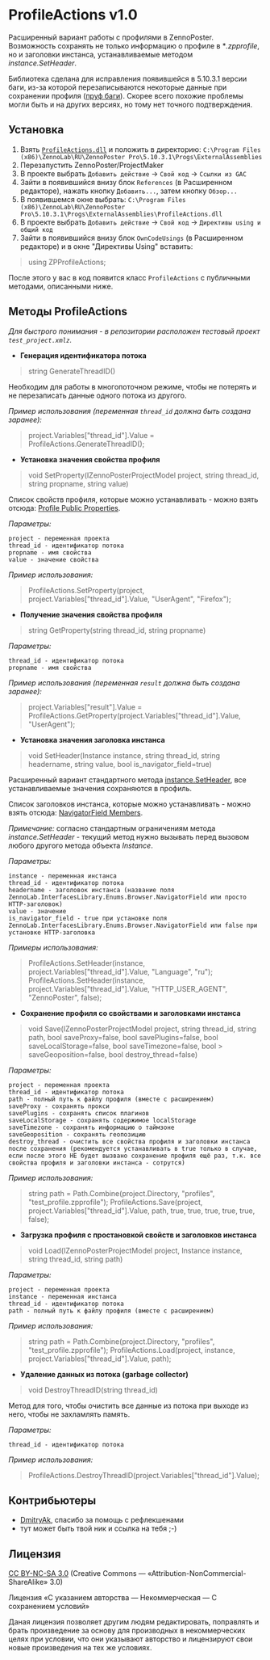 ProfileActions v1.0
====================

Расширенный вариант работы с профилями в ZennoPoster. Возможность сохранять не только информацию о профиле в **.zpprofile*, но и заголовки инстанса, устанавливаемые методом *instance.SetHeader*.

Библиотека сделана для исправления появившейся в 5.10.3.1 версии баги, из-за которой перезаписываются некоторые данные при сохранении профиля ([пруф баги](http://zennolab.com/discussion/threads/bagi-v-versii-5-10-3-1.34535/page-5#post-258110)). Скорее всего похожие проблемы могли быть и на других версиях, но тому нет точного подтверждения.

Установка
---------

1. Взять [`ProfileActions.dll`](https://github.com/lord-alfred/ProfileActions/releases/tag/v1.0) и положить в директорию: `C:\Program Files (x86)\ZennoLab\RU\ZennoPoster Pro\5.10.3.1\Progs\ExternalAssemblies`
2. Перезапустить ZennoPoster/ProjectMaker
3. В проекте выбрать `Добавить действие` -> `Свой код` -> `Ссылки из GAC`
4. Зайти в появившийся внизу блок `References` (в Расширенном редакторе), нажать кнопку `Добавить...`, затем кнопку `Обзор...`
5. В появившемся окне выбрать: `C:\Program Files (x86)\ZennoLab\RU\ZennoPoster Pro\5.10.3.1\Progs\ExternalAssemblies\ProfileActions.dll`
6. В проекте выбрать `Добавить действие` -> `Свой код` -> `Директивы using и общий код`
7. Зайти в появившийся внизу блок `OwnCodeUsings` (в Расширенном редакторе) и в окне "Директивы Using" вставить:
> using ZPProfileActions;

 После этого у вас в код появится класс `ProfileActions` с публичными методами, описанными ниже.

Методы ProfileActions
---------------------

*Для быстрого понимания - в репозитории расположен тестовый проект `test_project.xmlz`.*

 - **Генерация идентификатора потока**

> string GenerateThreadID()

Необходим для работы в многопоточном режиме, чтобы не потерять и не перезаписать данные одного потока из другого.

*Пример использования (переменная `thread_id` должна быть создана заранее):*

> project.Variables["thread_id"].Value = ProfileActions.GenerateThreadID();

 - **Установка значения свойства профиля**

> void SetProperty(IZennoPosterProjectModel project, string thread_id, string propname, string value)

Список свойств профиля, которые можно устанавливать - можно взять отсюда: [Profile Public Properties](https://help.zennolab.com/en/v5/zennoposter/5.10.3/topic854.html).

*Параметры:*

	project - переменная проекта
	thread_id - идентификатор потока
	propname - имя свойства
	value - значение свойства

*Пример использования:*

> ProfileActions.SetProperty(project, project.Variables["thread_id"].Value, "UserAgent", "Firefox");

 - **Получение значения свойства профиля**

> string GetProperty(string thread_id, string propname)

*Параметры:*

	thread_id - идентификатор потока
	propname - имя свойства

*Пример использования (переменная `result` должна быть создана заранее):*

> project.Variables["result"].Value = ProfileActions.GetProperty(project.Variables["thread_id"].Value, "UserAgent");

 - **Установка значения заголовка инстанса**

> void SetHeader(Instance instance, string thread_id, string headername, string value, bool is_navigator_field=true)

Расширенный вариант стандартного метода [instance.SetHeader](https://help.zennolab.com/en/v5/zennoposter/5.10.3/webframe.html#topic246.html), все устанавливаемые значения сохраняются в профиль.

Список заголовков инстанса, которые можно устанавливать - можно взять отсюда: [NavigatorField Members](https://help.zennolab.com/en/v5/zennoposter/5.10.3/topic630.html).

*Примечание:* согласно стандартным ограничениям метода *instance.SetHeader* - текущий метод нужно вызывать перед вызовом любого другого метода объекта *Instance*.


*Параметры:*

	instance - переменная инстанса
	thread_id - идентификатор потока
	headername - заголовок инстанса (название поля ZennoLab.InterfacesLibrary.Enums.Browser.NavigatorField или просто HTTP-заголовок)
	value - значение
	is_navigator_field - true при установке поля ZennoLab.InterfacesLibrary.Enums.Browser.NavigatorField или false при установке HTTP-заголовка

*Примеры использования:*

> ProfileActions.SetHeader(instance, project.Variables["thread_id"].Value, "Language", "ru");
> ProfileActions.SetHeader(instance, project.Variables["thread_id"].Value, "HTTP_USER_AGENT", "ZennoPoster", false);

 - **Сохранение профиля со свойствами и заголовками инстанса**

> void Save(IZennoPosterProjectModel project, string thread_id, string path, bool saveProxy=false, bool savePlugins=false, bool saveLocalStorage=false, bool saveTimezone=false, bool > saveGeoposition=false, bool destroy_thread=false)

*Параметры:*

	project - переменная проекта
	thread_id - идентификатор потока
	path - полный путь к файлу профиля (вместе с расширением)
	saveProxy - сохранять прокси
	savePlugins - сохранять список плагинов
	saveLocalStorage - сохранять содержимое localStorage
	saveTimezone - сохранять информацию о таймзоне
	saveGeoposition - сохранять геопозицию
	destroy_thread - очистить все свойства профиля и заголовки инстанса после сохранения (рекомендуется устанавливать в true только в случае, если после этого НЕ будет вызвано сохранение профиля ещё раз, т.к. все свойства профиля и заголовки инстанса - сотрутся)

*Пример использования:*

> string path = Path.Combine(project.Directory, "profiles", "test_profile.zpprofile");
> ProfileActions.Save(project, project.Variables["thread_id"].Value, path, true, true, true, true, true, false);

 - **Загрузка профиля с простановкой свойств и заголовков инстанса**

> void Load(IZennoPosterProjectModel project, Instance instance, string thread_id, string path)

*Параметры:*

	project - переменная проекта
	instance - переменная инстанса
	thread_id - идентификатор потока
	path - полный путь к файлу профиля (вместе с расширением)

*Пример использования:*

> string path = Path.Combine(project.Directory, "profiles", "test_profile.zpprofile");
> ProfileActions.Load(project, instance, project.Variables["thread_id"].Value, path);

 - **Удаление данных из потока (garbage collector)**

> void DestroyThreadID(string thread_id)

Метод для того, чтобы очистить все данные из потока при выходе из него, чтобы не захламлять память.

*Параметры:*

	thread_id - идентификатор потока

*Пример использования:*

> ProfileActions.DestroyThreadID(project.Variables["thread_id"].Value);

Контрибьютеры
-------------

 - [DmitryAk](http://zennolab.com/discussion/members/dmitryak.17393/), спасибо за помощь с рефлекшенами
 - тут может быть твой ник и ссылка на тебя ;-)

Лицензия
--------

[CC BY-NC-SA 3.0](https://creativecommons.org/licenses/by-nc-sa/3.0/deed.ru) (Creative Commons — «Attribution-NonCommercial-ShareAlike» 3.0)

Лицензия «С указанием авторства — Некоммерческая — С сохранением условий»

Даная лицензия позволяет другим людям редактировать, поправлять и брать произведение за основу для производных в некоммерческих целях при условии, что они указывают авторство и лицензируют свои новые произведения на тех же условиях.